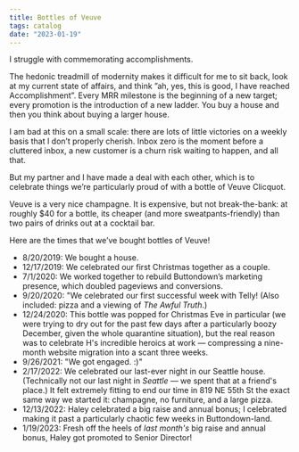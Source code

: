 ```yaml
---
title: Bottles of Veuve
tags: catalog
date: "2023-01-19"
---
```


I struggle with commemorating accomplishments.

The hedonic treadmill of modernity makes it difficult for me to sit back, look at my current state of affairs, and think ”ah, yes, this is good, I have reached Accomplishment”. Every MRR milestone is the beginning of a new target; every promotion is the introduction of a new ladder. You buy a house and then you think about buying a larger house.

I am bad at this on a small scale: there are lots of little victories on a weekly basis that I don’t properly cherish. Inbox zero is the moment before a cluttered inbox, a new customer is a churn risk waiting to happen, and all that.

But my partner and I have made a deal with each other, which is to celebrate things we’re particularly proud of with a bottle of Veuve Clicquot.

Veuve is a very nice champagne. It is expensive, but not break-the-bank: at roughly $40 for a bottle, its cheaper (and more sweatpants-friendly) than two pairs of drinks out at a cocktail bar.

Here are the times that we’ve bought bottles of Veuve!

- 8/20/2019: We bought a house.
- 12/17/2019: We celebrated our first Christmas together as a couple.
- 7/1/2020: We worked together to rebuild Buttondown’s marketing presence, which doubled pageviews and conversions.
- 9/20/2020: "We celebrated our first successful week with Telly! (Also included: pizza and a viewing of _The Awful Truth_.)
- 12/24/2020: This bottle was popped for Christmas Eve in particular (we were trying to dry out for the past few days after a particularly boozy December, given the whole quarantine situation), but the real reason was to celebrate H's incredible heroics at work — compressing a nine-month website migration into a scant three weeks.
- 9/26/2021: "We got engaged. :)"
- 2/17/2022: We celebrated our last-ever night in our Seattle house. (Technically not our last night in _Seattle_ — we spent that at a friend's place.) It felt extremely fitting to end our time in 819 NE 55th St the exact same way we started it: champagne, no furniture, and a large pizza.
- 12/13/2022: Haley celebrated a big raise and annual bonus; I celebrated making it past a particularly chaotic few weeks in Buttondown-land.
- 1/19/2023: Fresh off the heels of _last month's_ big raise and annual bonus, Haley got promoted to Senior Director!
